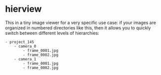 # hierview
This in a tiny image viewer for a very specific use case: if your images are
organized in numbered directories like this, then it allows you to quickly
switch between different levels of hierarchies:

```
- project_145
    - camera_0
        - frame_0001.jpg
        - frame_0002.jpg
    - camera_1
        - frame_0001.jpg
        - frame_0002.jpg
```
